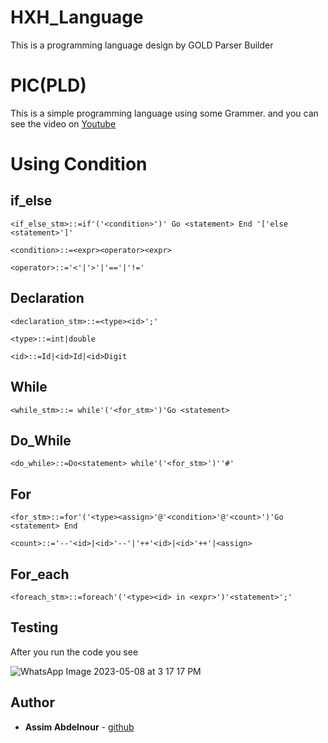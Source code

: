 # HXH_Language
This is a programming language design by GOLD Parser Builder 
# PlC(PLD)
This is a simple programming language using some Grammer. and you can see the 
video on [Youtube](https://youtu.be/BAX0mLW1v4w)
# Using Condition
## if_else 
```
<if_else_stm>::=if'('<condition>')' Go <statement> End '['else <statement>']'
              
<condition>::=<expr><operator><expr>
            
<operator>::='<'|'>'|'=='|'!='
```
## Declaration
```
<declaration_stm>::=<type><id>';'
                  
<type>::=int|double
       
<id>::=Id|<id>Id|<id>Digit
```
## While
```
<while_stm>::= while'('<for_stm>')'Go <statement>
```
## Do_While
```
<do_while>::=Do<statement> while'('<for_stm>')''#'
```
## For
```
<for_stm>::=for'('<type><assign>'@'<condition>'@'<count>')'Go <statement> End
          
<count>::='--'<id>|<id>'--'|'++'<id>|<id>'++'|<assign>
```
## For_each
```
<foreach_stm>::=foreach'('<type><id> in <expr>')'<statement>';'
```


## Testing
After you run the code you see 


![WhatsApp Image 2023-05-08 at 3 17 17 PM](https://user-images.githubusercontent.com/119833997/236834452-2fc81953-63a0-4d5c-ad94-f0860802a333.jpeg)

## Author

* **Assim Abdelnour** - [github](https://github.com/Assim22)
